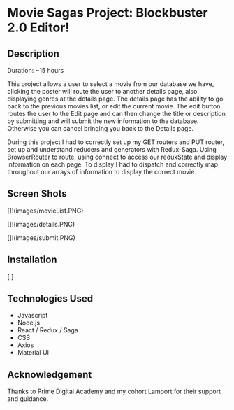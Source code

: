 # Movie Sagas Project: Blockbuster 2.0 Editor!

## Description
Duration: ~15 hours

This project allows a user to select a movie from our database we have, clicking the poster will route the user to another details page, also displaying genres at the details page. The details page has the ability to go back to the previous movies list, or edit the current movie. The edit button routes the user to the Edit page and can then change the title or description by submitting and will submit the new information to the database. Otherwise you can cancel bringing you back to the Details page. 

During this project I had to correctly set up my GET routers and PUT router, set up and understand reducers and generators with Redux-Saga. Using BrowserRouter to route, using connect to access our reduxState and display information on each page. To display I had to dispatch and correctly map throughout our arrays of information to display the correct movie.

## Screen Shots
[]!(images/movieList.PNG)

[]!(images/details.PNG)

[]!(images/submit.PNG)

## Installation
[ ] 

## Technologies Used
* Javascript
* Node.js
* React / Redux / Saga
* CSS
* Axios
* Material UI

## Acknowledgement
Thanks to Prime Digital Academy and my cohort Lamport for their support and guidance. 
